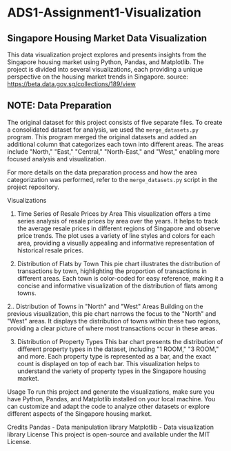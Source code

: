 # ADS1-Assignment1-Visualization

## Singapore Housing Market Data Visualization
This data visualization project explores and presents insights from the Singapore housing market using Python, Pandas, and Matplotlib. The project is divided into several visualizations, each providing a unique perspective on the housing market trends in Singapore.
source: https://beta.data.gov.sg/collections/189/view

## NOTE: Data Preparation

The original dataset for this project consists of five separate files. To create a consolidated dataset for analysis, we used the `merge_datasets.py` program. This program merged the original datasets and added an additional column that categorizes each town into different areas. The areas include "North," "East," "Central," "North-East," and "West," enabling more focused analysis and visualization.

For more details on the data preparation process and how the area categorization was performed, refer to the `merge_datasets.py` script in the project repository.

Visualizations
1. Time Series of Resale Prices by Area
This visualization offers a time series analysis of resale prices by area over the years. It helps to track the average resale prices in different regions of Singapore and observe price trends. The plot uses a variety of line styles and colors for each area, providing a visually appealing and informative representation of historical resale prices.

2. Distribution of Flats by Town
This pie chart illustrates the distribution of transactions by town, highlighting the proportion of transactions in different areas. Each town is color-coded for easy reference, making it a concise and informative visualization of the distribution of flats among towns.

2.. Distribution of Towns in "North" and "West" Areas
Building on the previous visualization, this pie chart narrows the focus to the "North" and "West" areas. It displays the distribution of towns within these two regions, providing a clear picture of where most transactions occur in these areas.

3. Distribution of Property Types
This bar chart presents the distribution of different property types in the dataset, including "1 ROOM," "3 ROOM," and more. Each property type is represented as a bar, and the exact count is displayed on top of each bar. This visualization helps to understand the variety of property types in the Singapore housing market.

Usage
To run this project and generate the visualizations, make sure you have Python, Pandas, and Matplotlib installed on your local machine. You can customize and adapt the code to analyze other datasets or explore different aspects of the Singapore housing market.

Credits
Pandas - Data manipulation library
Matplotlib - Data visualization library
License
This project is open-source and available under the MIT License.
